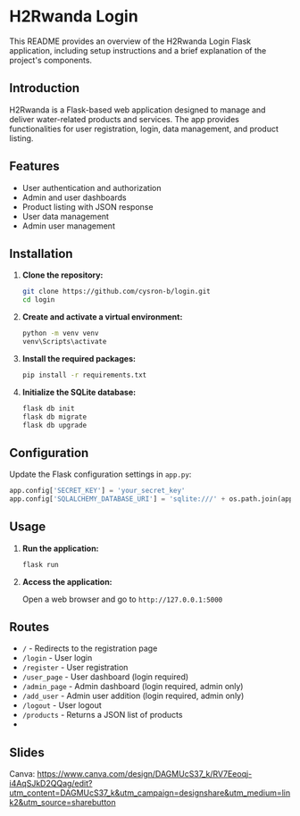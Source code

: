# H2Rwanda Login

This README provides an overview of the H2Rwanda Login Flask application, including setup instructions and a brief explanation of the project's components.

## Introduction

H2Rwanda is a Flask-based web application designed to manage and deliver water-related products and services. The app provides functionalities for user registration, login, data management, and product listing.

## Features

- User authentication and authorization
- Admin and user dashboards
- Product listing with JSON response
- User data management
- Admin user management

## Installation

1. **Clone the repository:**

    ```bash
    git clone https://github.com/cysron-b/login.git
    cd login
    ```

2. **Create and activate a virtual environment:**

    ```bash
    python -m venv venv
    venv\Scripts\activate
    ```

3. **Install the required packages:**

    ```bash
    pip install -r requirements.txt
    ```

4. **Initialize the SQLite database:**

    ```bash
    flask db init
    flask db migrate
    flask db upgrade
    ```

## Configuration

Update the Flask configuration settings in `app.py`:

```python
app.config['SECRET_KEY'] = 'your_secret_key'
app.config['SQLALCHEMY_DATABASE_URI'] = 'sqlite:///' + os.path.join(app.instance_path, 'db.sqlite')
```

## Usage

1. **Run the application:**

    ```bash
    flask run
    ```

2. **Access the application:**

    Open a web browser and go to `http://127.0.0.1:5000`

## Routes

- `/` - Redirects to the registration page
- `/login` - User login
- `/register` - User registration
- `/user_page` - User dashboard (login required)
- `/admin_page` - Admin dashboard (login required, admin only)
- `/add_user` - Admin user addition (login required, admin only)
- `/logout` - User logout
- `/products` - Returns a JSON list of products
- 
## Slides
Canva: https://www.canva.com/design/DAGMUcS37_k/RV7Eeoqj-i4AqSJkD2QQag/edit?utm_content=DAGMUcS37_k&utm_campaign=designshare&utm_medium=link2&utm_source=sharebutton
